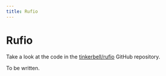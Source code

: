 ```yaml
---
title: Rufio
---
```


# Rufio

Take a look at the code in the [tinkerbell/rufio] GitHub repository.

To be written.

[tinkerbell/rufio]: https://github.com/tinkerbell/rufio